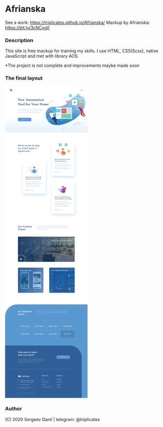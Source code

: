 # Afrianska
See a work: https://triplicates.github.io/Afrianska/
Mackup by Afrianska: https://bit.ly/3cNCxg0 

 ### Description
 This site is free mackup for training my skills. I use HTML, CSS(Scss), native JavaScript and met with library AOS. 
 
 *The project is not complete and improvements maybe made soon
 
 ### The final layout
 
 ![Afrianska](./src/img/all/homepage.png)
 
  ### Author 
  (C) 2020 Sergeev Danil | telegram: @triplicates
